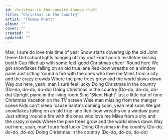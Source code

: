 ```yaml
---
id: christmas-in-the-country-thomas-rhett
title: "Christmas in the Country"
artist: "Thomas Rhett"
album: ""
cover: ""
created: ""
updated: ""
---
```


Man, I sure do love this time of year
Snow starts covering up the old John Deere
Old school lights hanging off my roof
Front porch mistletoe kissing booth
Cup filled up with some feel-good Christmas cheer
'Round here
We got snowflakes falling on an old true lane
Red-bow wreaths on a window pane
Just sitting 'round a fire with the ones who love me
Miles from a city and the crazy crowds
Where the pine trees grow and the world slows down
Way out here, yeah, man I sure feel lucky
Doing Christmas in the country (Do-do, do-do, do-do)
Doing Christmas in the country (Do-do, do-do, do-do)
Upright piano in the living room
Sing 'Silent Night' just a little out of tune
Christmas Vacation on the TV screen
Wise man missing from the manger scene
Kids can't sleep 'cause Santa's coming soon, yeah real soon
We got snowflakes falling on an old true lane
Red-bow wreaths on a window pane
Just sitting 'round a fire with the ones who love me
Miles from a city and the crazy crowds
Where the pine trees grow and the world slows down
Way out here, yeah, man I sure feel lucky
Doing Christmas in the country (Do-do, do-do, do-do)
Doing Christmas in the country (Do-do, do-do, do-do)